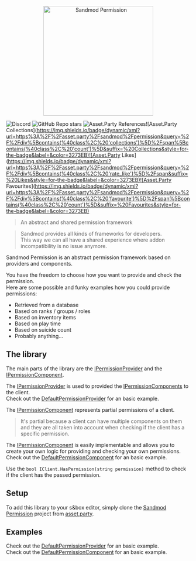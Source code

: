 <div align="center">
  <img alt="Sandmod Permission" height="300px" src="https://files.facepunch.com/sbox/asset/sandmod.permission/logo.9529a05a.png">
</div>

![Discord](https://img.shields.io/discord/1018463122144636980?style=for-the-badge&label=Discord&color=3273EB)
![GitHub Repo stars](https://img.shields.io/github/stars/sandmod/permission?style=for-the-badge&logoColor=3273EB&color=3273EB)
![Asset.Party References](https://img.shields.io/badge/dynamic/xml?url=https%3A%2F%2Fasset.party%2Fsandmod%2Fpermission&query=%2F%2Fdiv%5Btext()%3D%22Referenced%22%5D%2Fparent%3A%3Adiv%2Fdiv%5Bcontains(%40class%2C%20'value')%5D&suffix=%20References&style=for-the-badge&label=asset.party&color=3273EB)![Asset.Party Collections](https://img.shields.io/badge/dynamic/xml?url=https%3A%2F%2Fasset.party%2Fsandmod%2Fpermission&query=%2F%2Fdiv%5Bcontains(%40class%2C%20'collections')%5D%2Fspan%5Bcontains(%40class%2C%20'count')%5D&suffix=%20Collections&style=for-the-badge&label=&color=3273EB)![Asset.Party Likes](https://img.shields.io/badge/dynamic/xml?url=https%3A%2F%2Fasset.party%2Fsandmod%2Fpermission&query=%2F%2Fdiv%5Bcontains(%40class%2C%20'rate_like')%5D%2Fspan&suffix=%20Likes&style=for-the-badge&label=&color=3273EB)![Asset.Party Favourites](https://img.shields.io/badge/dynamic/xml?url=https%3A%2F%2Fasset.party%2Fsandmod%2Fpermission&query=%2F%2Fdiv%5Bcontains(%40class%2C%20'favourite')%5D%2Fspan%5Bcontains(%40class%2C%20'count')%5D&suffix=%20Favourites&style=for-the-badge&label=&color=3273EB)

> An abstract and shared permission framework

> Sandmod provides all kinds of frameworks for developers.  
> This way we can all have a shared experience where addon incompatibility is no issue anymore.

Sandmod Permission is an abstract permission framework based on providers and components.

You have the freedom to choose how you want to provide and check the permission.  
Here are some possible and funky examples how you could provide permissions:
* Retrieved from a database
* Based on ranks / groups / roles
* Based on inventory items
* Based on play time
* Based on suicide count
* Probably anything...

## The library

The main parts of the library are the [IPermissionProvider](code/Provider/IPermissionProvider.cs) and the [IPermissionComponent](code/Components/IPermissionComponent.cs).

The [IPermissionProvider](code/Provider/IPermissionProvider.cs) is used to provided the [IPermissionComponents](code/Components/IPermissionComponent.cs) to the client.  
Check out the [DefaultPermissionProvider](code/Provider/DefaultPermissionProvider.cs) for an basic example.

The [IPermissionComponent](code/Components/IPermissionComponent.cs) represents partial permissions of a client.
> It's partial because a client can have multiple components on them and they are all taken into account when checking if the client has a specific permission.

The [IPermissionComponent](code/Components/IPermissionComponent.cs) is easily implementable and allows you to create your own logic for providing and checking your own permissions.  
Check out the [DefaultPermissionComponent](code/Components/DefaultPermissionComponent.cs) for an basic example.

Use the `bool IClient.HasPermission(string permission)` method to check if the client has the passed permission.

## Setup

To add this library to your s&box editor, simply clone the [Sandmod Permission](https://asset.party/sandmod/permission) project from [asset.party](https://asset.party/sandmod/permission).

## Examples

Check out the [DefaultPermissionProvider](code/Provider/DefaultPermissionProvider.cs) for an basic example.  
Check out the [DefaultPermissionComponent](code/Components/DefaultPermissionComponent.cs) for an basic example.

